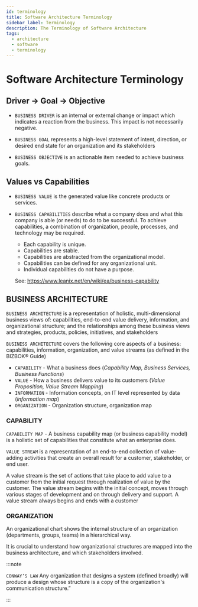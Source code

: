 ```yaml
---
id: terminology
title: Software Architecture Terminology
sidebar_label: Terminology
description: The Terminology of Software Architecture
tags:
  - architecture
  - software
  - terminology
---
```


# Software Architecture Terminology

## Driver -> Goal -> Objective

- `BUSINESS DRIVER` is an internal or external change or
impact which indicates a reaction from the business.
This impact is not necessarily negative.

- `BUSINESS GOAL` represents a high-level statement of
intent, direction, or desired end state for an organization
and its stakeholders

- `BUSINESS OBJECTIVE` is an actionable item needed to
achieve business goals.


## Values vs Capabilities

- `BUSINESS VALUE` is the generated value like concrete
products or services.

- `BUSINESS CAPABILITIES` describe what a company does and what this company is able (or needs) to do to be
successful. To achieve capabilities, a combination of organization, people, processes, and technology may be required.

   - Each capability is unique.
   - Capabilities are stable.
   - Capabilities are abstracted from the organizational model. 
   - Capabilities can be defined for any organizational unit.
   - Individual capabilities do not have a purpose.

  See: https://www.leanix.net/en/wiki/ea/business-capability

## BUSINESS ARCHITECTURE

`BUSINESS ARCHITECTURE` is a representation of holistic,
multi-dimensional business views of: capabilities, end-to-end
value delivery, information, and organizational structure; and
the relationships among these business views and strategies,
products, policies, initiatives, and stakeholders

`BUSINESS ARCHITECTURE` covers the following core aspects of a business: capabilities, information,
organization, and value streams (as defined in the BIZBOK® Guide)

- `CAPABILITY` - What a business does
(*Capability Map, Business Services, Business Functions*)
- `VALUE` - How a business delivers value to its customers
(*Value Proposition, Value Stream Mapping*)
- `INFORMATION` - Information concepts, on IT level represented
by data (*information map*)
- `ORGANIZATION` - Organization structure, organization map


### CAPABILITY

`CAPABILITY MAP` - A business capability map (or business capability model) is a holistic set of capabilities that
constitute what an enterprise does.

`VALUE STREAM` is a representation of an end-to-end
collection of value-adding activities that create an overall
result for a customer, stakeholder, or end user.

A value stream is the set of actions that take place to add value to a customer from the initial request through
realization of value by the customer. The value stream begins with the initial concept, moves through various
stages of development and on through delivery and support. A value stream always begins and ends with a
customer

### ORGANIZATION

An organizational chart shows the internal structure of an organization (departments, groups, teams) in a
hierarchical way.

It is crucial to understand how organizational structures are mapped into the business architecture, and which
stakeholders involved.

:::note

`CONWAY’S LAW` Any organization that designs a system (defined broadly)
will produce a design whose structure is a copy of the
organization's communication structure.”

:::